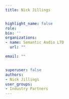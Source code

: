 ```yaml
---
title: Nick Jillings


highlight_name: false
role:
bio: ''
organizations:
- name: Semantic Audio LTD
  url: ""

email: ""


superuser: false
authors:
- Nick Jillings
user_groups:
- Industry Partners
---
```

